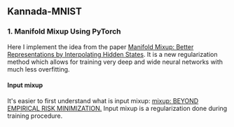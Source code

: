  ## Kannada-MNIST
 
 ### 1. Manifold Mixup Using PyTorch
 Here I implement the idea from the paper [Manifold Mixup: Better Representations by Interpolating Hidden States](https://arxiv.org/pdf/1806.05236.pdf).
 It is a new regularization method which allows for training very deep and wide neural networks with much less overfitting.
 
 #### Input mixup

 It's easier to first understand what is input mixup: [mixup: BEYOND EMPIRICAL RISK MINIMIZATION.](https://arxiv.org/pdf/1710.09412.pdf)
 Input mixup is a regularization done during training procedure.

